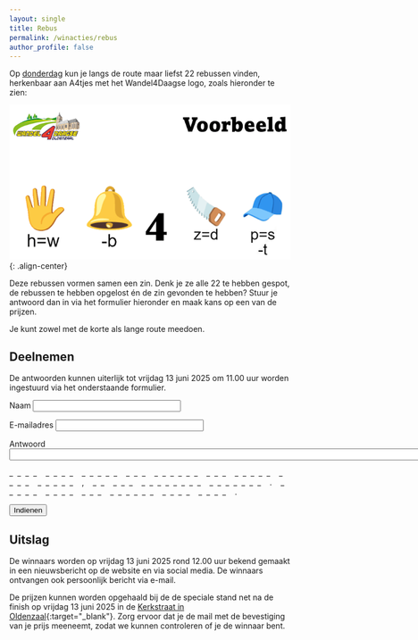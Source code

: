 ```yaml
---
layout: single
title: Rebus
permalink: /winacties/rebus
author_profile: false
---
```


Op [donderdag](/routes/donderdag) kun je langs de route maar liefst 22 rebussen vinden, herkenbaar aan A4tjes met het Wandel4Daagse logo, zoals hieronder te zien:  

![Voorbeeld Rebus](/assets/images/rebus_voorbeeld.png){: .align-center}  

Deze rebussen vormen samen een zin. Denk je ze alle 22 te hebben gespot, de rebussen te hebben opgelost én de zin gevonden te hebben? Stuur je antwoord dan in via het formulier hieronder en maak kans op een van de prijzen.  

Je kunt zowel met de korte als lange route meedoen.  

## Deelnemen

De antwoorden kunnen uiterlijk tot vrijdag 13 juni 2025 om 11.00 uur worden ingestuurd via het onderstaande formulier.  

<script type="text/javascript">
  function lockForm()
  {
    document.getElementById('submitbutton').disabled = true;

    // Unlock the button after 60 seconds
    setTimeout("document.getElementById('submitbutton').disabled = false", 60000);
  }
</script>

<form action="https://api.wandel4daagseoldenzaal.nl/v1/contests/rebus" method="POST" onsubmit="lockForm()">

  <label>Naam
  <input type="text" name="name" maxlength="50" size="30" required></label>

  <label>E-mailadres
  <input type="email" name="email" size="30" maxlength="50" required></label>

  <label>Antwoord
  <input type="text" name="answer" maxlength="200" size="90" required></label>
  <p>_&nbsp; _&nbsp; _&nbsp; _&nbsp; &nbsp; _&nbsp; _&nbsp; _&nbsp; _&nbsp; &nbsp; _&nbsp; _&nbsp; _&nbsp; _&nbsp; _&nbsp; &nbsp; _&nbsp; _&nbsp; _&nbsp; &nbsp; _&nbsp; _&nbsp; _&nbsp; _&nbsp; _&nbsp; _&nbsp; &nbsp; _&nbsp; _&nbsp; _&nbsp; &nbsp; _&nbsp; _&nbsp; _&nbsp; _&nbsp; _&nbsp; &nbsp; _&nbsp; _&nbsp; _&nbsp; _&nbsp; &nbsp; _&nbsp; _&nbsp; _&nbsp; _&nbsp; _&nbsp; &nbsp; ,&nbsp; &nbsp; _&nbsp; _&nbsp; &nbsp; _&nbsp; _&nbsp; _&nbsp; &nbsp; _&nbsp; _&nbsp; _&nbsp; _&nbsp; _&nbsp; _&nbsp; _&nbsp; _&nbsp; &nbsp; _&nbsp; _&nbsp; _&nbsp; _&nbsp; _&nbsp; _&nbsp; _&nbsp; &nbsp; .&nbsp; &nbsp; _&nbsp; _&nbsp; _&nbsp; _&nbsp; _&nbsp; &nbsp; _&nbsp; _&nbsp; _&nbsp; _&nbsp; &nbsp; _&nbsp; _&nbsp; _&nbsp; &nbsp; _&nbsp; _&nbsp; _&nbsp; _&nbsp; _&nbsp; _&nbsp; &nbsp; _&nbsp; _&nbsp; _&nbsp; _&nbsp; &nbsp; _&nbsp; _&nbsp; _&nbsp; _&nbsp; &nbsp; .&nbsp;</p>

  <p><button type="submit" class="btn-submit" id="submitbutton">Indienen</button></p>
</form>

## Uitslag

De winnaars worden op vrijdag 13 juni 2025 rond 12.00 uur bekend gemaakt in een nieuwsbericht op de website en via social media. De winnaars ontvangen ook persoonlijk bericht via e-mail.  

De prijzen kunnen worden opgehaald bij de de speciale stand net na de finish op vrijdag 13 juni 2025 in de [Kerkstraat in Oldenzaal](https://maps.app.goo.gl/mGp3rzqcLYbqJ1zPA){:target="_blank"}. Zorg ervoor dat je de mail met de bevestiging van je prijs meeneemt, zodat we kunnen controleren of je de winnaar bent.  